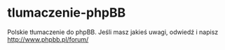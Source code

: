 # tlumaczenie-phpBB
Polskie tłumaczenie do phpBB. Jeśli masz jakieś uwagi, odwiedź i napisz http://www.phpbb.pl/forum/